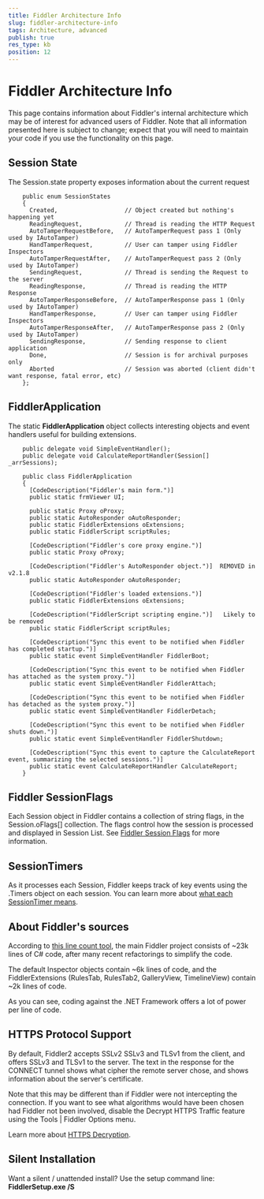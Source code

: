 ```yaml
---
title: Fiddler Architecture Info
slug: fiddler-architecture-info
tags: Architecture, advanced
publish: true
res_type: kb
position: 12
---
```


<!-- http://fiddler2.com/Fiddler/dev/FiddlerArchitecture.asp -->

# Fiddler Architecture Info

This page contains information about Fiddler's internal architecture which may be of interest for advanced users of Fiddler. Note that all information presented here is subject to change; expect that you will need to maintain your code if you use the functionality on this page.

## Session State
The Session.state property exposes information about the current request

		public enum SessionStates
		{
		  Created,                   // Object created but nothing's happening yet
		  ReadingRequest,            // Thread is reading the HTTP Request
		  AutoTamperRequestBefore,   // AutoTamperRequest pass 1 (Only used by IAutoTamper)
		  HandTamperRequest,         // User can tamper using Fiddler Inspectors
		  AutoTamperRequestAfter,    // AutoTamperRequest pass 2 (Only used by IAutoTamper)
		  SendingRequest,            // Thread is sending the Request to the server
		  ReadingResponse,           // Thread is reading the HTTP Response
		  AutoTamperResponseBefore,  // AutoTamperResponse pass 1 (Only used by IAutoTamper)
		  HandTamperResponse,        // User can tamper using Fiddler Inspectors
		  AutoTamperResponseAfter,   // AutoTamperResponse pass 2 (Only used by IAutoTamper)
		  SendingResponse,           // Sending response to client application
		  Done,                      // Session is for archival purposes only
		  Aborted                    // Session was aborted (client didn't want response, fatal error, etc)
		};

## FiddlerApplication
The static **FiddlerApplication** object collects interesting objects and event handlers useful for building extensions.

		public delegate void SimpleEventHandler();
		public delegate void CalculateReportHandler(Session[] _arrSessions);

		public class FiddlerApplication
		{
		  [CodeDescription("Fiddler's main form.")]
		  public static frmViewer UI;

		  public static Proxy oProxy;
		  public static AutoResponder oAutoResponder;
		  public static FiddlerExtensions oExtensions;
		  public static FiddlerScript scriptRules;

		  [CodeDescription("Fiddler's core proxy engine.")]
		  public static Proxy oProxy;

		  [CodeDescription("Fiddler's AutoResponder object.")]  REMOVED in v2.1.8
		  public static AutoResponder oAutoResponder;

		  [CodeDescription("Fiddler's loaded extensions.")]
		  public static FiddlerExtensions oExtensions;

		  [CodeDescription("FiddlerScript scripting engine.")]   Likely to be removed
		  public static FiddlerScript scriptRules;

		  [CodeDescription("Sync this event to be notified when Fiddler has completed startup.")]
		  public static event SimpleEventHandler FiddlerBoot;

		  [CodeDescription("Sync this event to be notified when Fiddler has attached as the system proxy.")]
		  public static event SimpleEventHandler FiddlerAttach;

		  [CodeDescription("Sync this event to be notified when Fiddler has detached as the system proxy.")]
		  public static event SimpleEventHandler FiddlerDetach;

		  [CodeDescription("Sync this event to be notified when Fiddler shuts down.")]
		  public static event SimpleEventHandler FiddlerShutdown;

		  [CodeDescription("Sync this event to capture the CalculateReport event, summarizing the selected sessions.")]
		  public static event CalculateReportHandler CalculateReport;
		}

## Fiddler SessionFlags
Each Session object in Fiddler contains a collection of string flags, in the Session.oFlags[] collection.  The flags control how the session is processed and displayed in Session List. See [Fiddler Session Flags](http://fiddler2.com/Fiddler/dev/SessionFlags.asp) for more information.

## SessionTimers
As it processes each Session, Fiddler keeps track of key events using the .Timers object on each session. You can learn more about [what each SessionTimer means](http://fiddler.wikidot.com/Timers).

## About Fiddler's sources
According to [this line count tool](http://www.codeproject.com/useritems/LineCountUtility.asp), the main Fiddler project consists of ~23k lines of C# code, after many recent refactorings to simplify the code.

The default Inspector objects contain ~6k lines of code, and the FiddlerExtensions (RulesTab, RulesTab2, GalleryView, TimelineView) contain ~2k lines of code.

As you can see, coding against the .NET Framework offers a lot of power per line of code.

## HTTPS Protocol Support
By default, Fiddler2 accepts SSLv2 SSLv3 and TLSv1 from the client, and offers SSLv3 and TLSv1 to the server. The text in the response for the CONNECT tunnel shows what cipher the remote server chose, and shows information about the server's certificate.

Note that this may be different than if Fiddler were not intercepting the connection.  If you want to see what algorithms would have been chosen had Fiddler not been involved, disable the Decrypt HTTPS Traffic feature using the Tools | Fiddler Options menu.

Learn more about [HTTPS Decryption](../Configure-Fiddler/Tasks/DecryptHTTPS).

## Silent Installation
Want a silent / unattended install?  Use the setup command line: **FiddlerSetup.exe /S**

